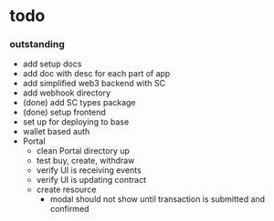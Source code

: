 

# todo

### outstanding
- add setup docs
- add doc with desc for each part of app
- add simplified web3 backend with SC 
- add webhook directory
- (done) add SC types package 
- (done) setup frontend
- set up for deploying to base 
- wallet based auth
- Portal
    - clean Portal directory up
    - test buy, create, withdraw 
    - verify UI is receiving events
    - verify UI is updating contract
    - create resource
        - modal should not show until transaction is submitted and confirmed
